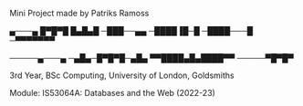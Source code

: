 Mini Project made by Patriks Ramoss

▄───▄
█▀█▀█
█▄█▄█
─███──▄▄
─████▐█─█
─████───█
─▀▀▀▀▀▀▀


─────▄───▄
─▄█▄─█▀█▀█─▄█▄
▀▀████▄█▄████▀▀
─────▀█▀█▀



3rd Year, BSc Computing, University of London, Goldsmiths

Module: IS53064A: Databases and the Web (2022-23)